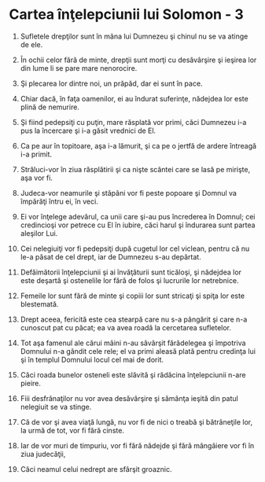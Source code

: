 # Cartea &#238;n&#355;elepciunii lui Solomon - 3

1. Sufletele drepţilor sunt în mâna lui Dumnezeu şi chinul nu se va atinge de ele. 

2. În ochii celor fără de minte, drepţii sunt morţi cu desăvârşire şi ieşirea lor din lume li se pare mare nenorocire. 

3. Şi plecarea lor dintre noi, un prăpăd, dar ei sunt în pace. 

4. Chiar dacă, în faţa oamenilor, ei au îndurat suferinţe, nădejdea lor este plină de nemurire. 

5. Şi fiind pedepsiţi cu puţin, mare răsplată vor primi, căci Dumnezeu i-a pus la încercare şi i-a găsit vrednici de El. 

6. Ca pe aur în topitoare, aşa i-a lămurit, şi ca pe o jertfă de ardere întreagă i-a primit. 

7. Străluci-vor în ziua răsplătirii şi ca nişte scântei care se lasă pe mirişte, aşa vor fi. 

8. Judeca-vor neamurile şi stăpâni vor fi peste popoare şi Domnul va împărăţi întru ei, în veci. 

9. Ei vor înţelege adevărul, ca unii care şi-au pus încrederea în Domnul; cei credincioşi vor petrece cu El în iubire, căci harul şi îndurarea sunt partea aleşilor Lui. 

10. Cei nelegiuiţi vor fi pedepsiţi după cugetul lor cel viclean, pentru că nu le-a păsat de cel drept, iar de Dumnezeu s-au depărtat. 

11. Defăimătorii înţelepciunii şi ai învăţăturii sunt ticăloşi, şi nădejdea lor este deşartă şi ostenelile lor fără de folos şi lucrurile lor netrebnice. 

12. Femeile lor sunt fără de minte şi copiii lor sunt stricaţi şi spiţa lor este blestemată. 

13. Drept aceea, fericită este cea stearpă care nu s-a pângărit şi care n-a cunoscut pat cu păcat; ea va avea roadă la cercetarea sufletelor. 

14. Tot aşa famenul ale cărui mâini n-au săvârşit fărădelegea şi împotriva Domnului n-a gândit cele rele; el va primi aleasă plată pentru credinţa lui şi în templul Domnului locul cel mai de dorit. 

15. Căci roada bunelor osteneli este slăvită şi rădăcina înţelepciunii n-are pieire. 

16. Fiii desfrânaţilor nu vor avea desăvârşire şi sămânţa ieşită din patul nelegiuit se va stinge. 

17. Că de vor şi avea viaţă lungă, nu vor fi de nici o treabă şi bătrâneţile lor, la urmă de tot, vor fi fără cinste. 

18. Iar de vor muri de timpuriu, vor fi fără nădejde şi fără mângâiere vor fi în ziua judecăţii, 

19. Căci neamul celui nedrept are sfârşit groaznic. 

